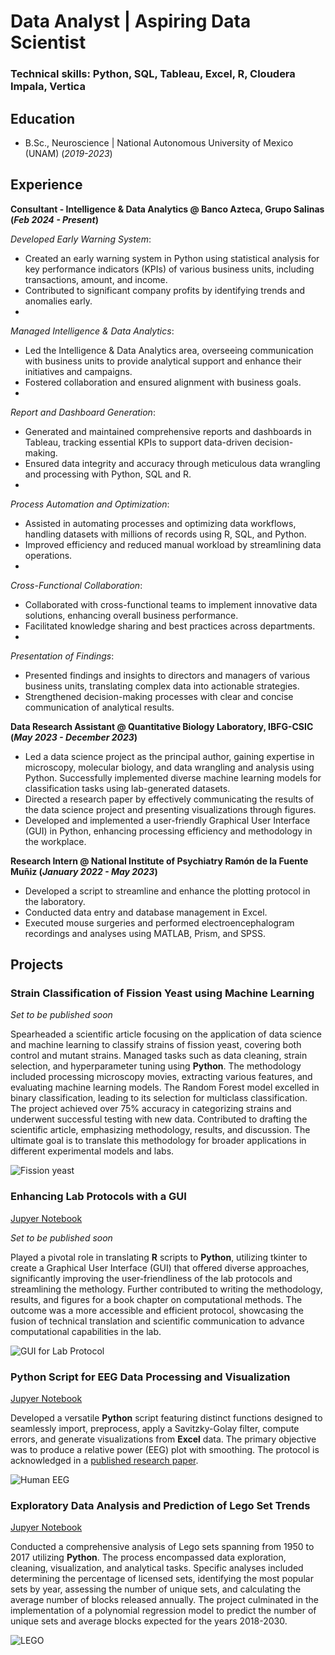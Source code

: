 # Data Analyst | Aspiring Data Scientist

### Technical skills: Python, SQL, Tableau, Excel, R, Cloudera Impala, Vertica

## Education 
- B.Sc., Neuroscience | National Autonomous University of Mexico (UNAM) (_2019-2023_)

## Experience
**Consultant - Intelligence & Data Analytics @ Banco Azteca, Grupo Salinas (_Feb 2024 - Present_)**

_Developed Early Warning System_:
- Created an early warning system in Python using statistical analysis for key performance indicators (KPIs) of various business units, including transactions, amount, and income.
- Contributed to significant company profits by identifying trends and anomalies early.
- 
_Managed Intelligence & Data Analytics_:
- Led the Intelligence & Data Analytics area, overseeing communication with business units to provide analytical support and enhance their initiatives and campaigns.
- Fostered collaboration and ensured alignment with business goals.
- 
_Report and Dashboard Generation_:
- Generated and maintained comprehensive reports and dashboards in Tableau, tracking essential KPIs to support data-driven decision-making.
- Ensured data integrity and accuracy through meticulous data wrangling and processing with Python, SQL and R.
- 
_Process Automation and Optimization_:
- Assisted in automating processes and optimizing data workflows, handling datasets with millions of records using R, SQL, and Python.
- Improved efficiency and reduced manual workload by streamlining data operations.
- 
_Cross-Functional Collaboration_:
- Collaborated with cross-functional teams to implement innovative data solutions, enhancing overall business performance.
- Facilitated knowledge sharing and best practices across departments.
- 
_Presentation of Findings_:
- Presented findings and insights to directors and managers of various business units, translating complex data into actionable strategies.
- Strengthened decision-making processes with clear and concise communication of analytical results.

**Data Research Assistant @ Quantitative Biology Laboratory, IBFG-CSIC (_May 2023 - December 2023_)**
- Led a data science project as the principal author, gaining expertise in microscopy, molecular biology, and data wrangling and analysis using Python. Successfully implemented diverse machine learning models for classification tasks using lab-generated datasets.
- Directed a research paper by effectively communicating the results of the data science project and presenting visualizations through figures.
- Developed and implemented a user-friendly Graphical User Interface (GUI) in Python, enhancing processing efficiency and methodology in the workplace.
  
**Research Intern @ National Institute of Psychiatry Ramón de la Fuente Muñiz (_January 2022 - May 2023_)**
- Developed a script to streamline and enhance the plotting protocol in the laboratory.
- Conducted data entry and database management in Excel.
- Executed mouse surgeries and performed electroencephalogram recordings and analyses using MATLAB, Prism, and SPSS.

## Projects
### Strain Classification of Fission Yeast using Machine Learning
_Set to be published soon_

Spearheaded a scientific article focusing on the application of data science and machine learning to classify strains of fission yeast, covering both control and mutant strains. Managed tasks such as data cleaning, strain selection, and hyperparameter tuning using **Python**. The methodology included processing microscopy movies, extracting various features, and evaluating machine learning models. The Random Forest model excelled in binary classification, leading to its selection for multiclass classification. The project achieved over 75% accuracy in categorizing strains and underwent successful testing with new data. Contributed to drafting the scientific article, emphasizing methodology, results, and discussion. The ultimate goal is to translate this methodology for broader applications in different experimental models and labs.

![Fission yeast](/assets/img/Fission_yeast.jpg)

### Enhancing Lab Protocols with a GUI
[Jupyer Notebook](https://github.com/Pa-lillo/HolisticMindHub/blob/main/Projects/GUI4Lab/UI4ChroMo.ipynb)

_Set to be published soon_

Played a pivotal role in translating **R** scripts to **Python**, utilizing tkinter to create a Graphical User Interface (GUI) that offered diverse approaches, significantly improving the user-friendliness of the lab protocols and streamlining the methology. Further contributed to writing the methodology, results, and figures for a book chapter on computational methods. The outcome was a more accessible and efficient protocol, showcasing the fusion of technical translation and scientific communication to advance computational capabilities in the lab.

![GUI for Lab Protocol](/assets/img/UI4Chromo.png)


### Python Script for EEG Data Processing and Visualization
[Jupyer Notebook](https://github.com/Pa-lillo/HolisticMindHub/blob/main/Projects/EEGVisualization/PlotEEGRelativePower_Smooth.ipynb)

Developed a versatile **Python** script featuring distinct functions designed to seamlessly import, preprocess, apply a Savitzky-Golay filter, compute errors, and generate visualizations from **Excel** data. The primary objective was to produce a relative power (EEG) plot with smoothing. The protocol is acknowledged in a [published research paper](https://www.sciencedirect.com/science/article/abs/pii/S0378874122005311?via%3Dihub).

![Human EEG](/assets/img/eeg_human.webp)

###  Exploratory Data Analysis and Prediction of Lego Set Trends
[Jupyer Notebook](https://github.com/Pa-lillo/HolisticMindHub/blob/main/Projects/LegoSetsAnalysis/LegoThemesProject.ipynb)

Conducted a comprehensive analysis of Lego sets spanning from 1950 to 2017 utilizing **Python**. The process encompassed data exploration, cleaning, visualization, and analytical tasks. Specific analyses included determining the percentage of licensed sets, identifying the most popular sets by year, assessing the number of unique sets, and calculating the average number of blocks released annually. The project culminated in the implementation of a polynomial regression model to predict the number of unique sets and average blocks expected for the years 2018-2030.

![LEGO](/assets/img/lego_blocks.jpg)
